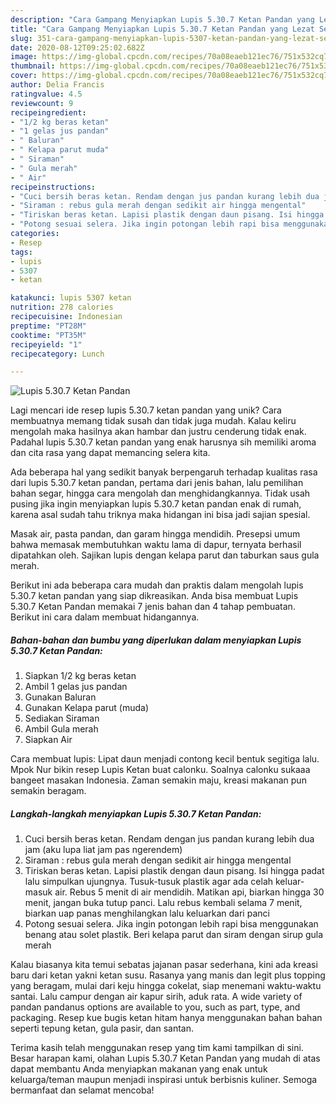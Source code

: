 ```yaml
---
description: "Cara Gampang Menyiapkan Lupis 5.30.7 Ketan Pandan yang Lezat Sekali"
title: "Cara Gampang Menyiapkan Lupis 5.30.7 Ketan Pandan yang Lezat Sekali"
slug: 351-cara-gampang-menyiapkan-lupis-5307-ketan-pandan-yang-lezat-sekali
date: 2020-08-12T09:25:02.682Z
image: https://img-global.cpcdn.com/recipes/70a08eaeb121ec76/751x532cq70/lupis-5307-ketan-pandan-foto-resep-utama.jpg
thumbnail: https://img-global.cpcdn.com/recipes/70a08eaeb121ec76/751x532cq70/lupis-5307-ketan-pandan-foto-resep-utama.jpg
cover: https://img-global.cpcdn.com/recipes/70a08eaeb121ec76/751x532cq70/lupis-5307-ketan-pandan-foto-resep-utama.jpg
author: Delia Francis
ratingvalue: 4.5
reviewcount: 9
recipeingredient:
- "1/2 kg beras ketan"
- "1 gelas jus pandan"
- " Baluran"
- " Kelapa parut muda"
- " Siraman"
- " Gula merah"
- " Air"
recipeinstructions:
- "Cuci bersih beras ketan. Rendam dengan jus pandan kurang lebih dua jam (aku lupa liat jam pas ngerendem)"
- "Siraman : rebus gula merah dengan sedikit air hingga mengental"
- "Tiriskan beras ketan. Lapisi plastik dengan daun pisang. Isi hingga padat lalu simpulkan ujungnya. Tusuk-tusuk plastik agar ada celah keluar-masuk air. Rebus 5 menit di air mendidih. Matikan api, biarkan hingga 30 menit, jangan buka tutup panci. Lalu rebus kembali selama 7 menit, biarkan uap panas menghilangkan lalu keluarkan dari panci"
- "Potong sesuai selera. Jika ingin potongan lebih rapi bisa menggunakan benang atau solet plastik. Beri kelapa parut dan siram dengan sirup gula merah"
categories:
- Resep
tags:
- lupis
- 5307
- ketan

katakunci: lupis 5307 ketan 
nutrition: 278 calories
recipecuisine: Indonesian
preptime: "PT28M"
cooktime: "PT35M"
recipeyield: "1"
recipecategory: Lunch

---
```



![Lupis 5.30.7 Ketan Pandan](https://img-global.cpcdn.com/recipes/70a08eaeb121ec76/751x532cq70/lupis-5307-ketan-pandan-foto-resep-utama.jpg)

Lagi mencari ide resep lupis 5.30.7 ketan pandan yang unik? Cara membuatnya memang tidak susah dan tidak juga mudah. Kalau keliru mengolah maka hasilnya akan hambar dan justru cenderung tidak enak. Padahal lupis 5.30.7 ketan pandan yang enak harusnya sih memiliki aroma dan cita rasa yang dapat memancing selera kita.

Ada beberapa hal yang sedikit banyak berpengaruh terhadap kualitas rasa dari lupis 5.30.7 ketan pandan, pertama dari jenis bahan, lalu pemilihan bahan segar, hingga cara mengolah dan menghidangkannya. Tidak usah pusing jika ingin menyiapkan lupis 5.30.7 ketan pandan enak di rumah, karena asal sudah tahu triknya maka hidangan ini bisa jadi sajian spesial.

Masak air, pasta pandan, dan garam hingga mendidih. Presepsi umum bahwa memasak membutuhkan waktu lama di dapur, ternyata berhasil dipatahkan oleh. Sajikan lupis dengan kelapa parut dan taburkan saus gula merah.


Berikut ini ada beberapa cara mudah dan praktis dalam mengolah lupis 5.30.7 ketan pandan yang siap dikreasikan. Anda bisa membuat Lupis 5.30.7 Ketan Pandan memakai 7 jenis bahan dan 4 tahap pembuatan. Berikut ini cara dalam membuat hidangannya.

<!--inarticleads1-->

##### Bahan-bahan dan bumbu yang diperlukan dalam menyiapkan Lupis 5.30.7 Ketan Pandan:

1. Siapkan 1/2 kg beras ketan
1. Ambil 1 gelas jus pandan
1. Gunakan  Baluran
1. Gunakan  Kelapa parut (muda)
1. Sediakan  Siraman
1. Ambil  Gula merah
1. Siapkan  Air


Cara membuat lupis: Lipat daun menjadi contong kecil bentuk segitiga lalu. Mpok Nur bikin resep Lupis Ketan buat calonku. Soalnya calonku sukaaa bangeet masakan Indonesia. Zaman semakin maju, kreasi makanan pun semakin beragam. 

<!--inarticleads2-->

##### Langkah-langkah menyiapkan Lupis 5.30.7 Ketan Pandan:

1. Cuci bersih beras ketan. Rendam dengan jus pandan kurang lebih dua jam (aku lupa liat jam pas ngerendem)
1. Siraman : rebus gula merah dengan sedikit air hingga mengental
1. Tiriskan beras ketan. Lapisi plastik dengan daun pisang. Isi hingga padat lalu simpulkan ujungnya. Tusuk-tusuk plastik agar ada celah keluar-masuk air. Rebus 5 menit di air mendidih. Matikan api, biarkan hingga 30 menit, jangan buka tutup panci. Lalu rebus kembali selama 7 menit, biarkan uap panas menghilangkan lalu keluarkan dari panci
1. Potong sesuai selera. Jika ingin potongan lebih rapi bisa menggunakan benang atau solet plastik. Beri kelapa parut dan siram dengan sirup gula merah


Kalau biasanya kita temui sebatas jajanan pasar sederhana, kini ada kreasi baru dari ketan yakni ketan susu. Rasanya yang manis dan legit plus topping yang beragam, mulai dari keju hingga cokelat, siap menemani waktu-waktu santai. Lalu campur dengan air kapur sirih, aduk rata. A wide variety of pandan pandanus options are available to you, such as part, type, and packaging. Resep kue bugis ketan hitam hanya menggunakan bahan bahan seperti tepung ketan, gula pasir, dan santan. 

Terima kasih telah menggunakan resep yang tim kami tampilkan di sini. Besar harapan kami, olahan Lupis 5.30.7 Ketan Pandan yang mudah di atas dapat membantu Anda menyiapkan makanan yang enak untuk keluarga/teman maupun menjadi inspirasi untuk berbisnis kuliner. Semoga bermanfaat dan selamat mencoba!
